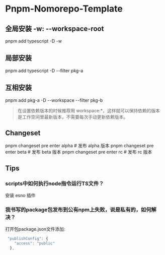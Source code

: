 # Pnpm-Nomorepo-Template

## 全局安装 -w: --workspace-root

pnpm add typescript -D -w

## 局部安装

pnpm add typescript -D --filter pkg-a

## 互相安装

pnpm add pkg-a -D --workspace --filter pkg-b

> 在设置依赖版本的时候推荐用 workspace:*，这样就可以保持依赖的版本是工作空间里最新版本，不需要每次手动更新依赖版本。

## Changeset

pnpm changeset pre enter alpha   # 发布 alpha 版本
pnpm changeset pre enter beta    # 发布 beta 版本
pnpm changeset pre enter rc      # 发布 rc 版本

## Tips

### scripts中如何执行node指令运行TS文件？

安装 esno 插件

### 我书写的package包发布到公有npm上失败，说是私有的，如何解决？

打开包package.json文件添加:

```js
 "publishConfig": {
    "access": "public"
  },
```
